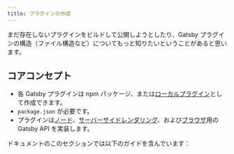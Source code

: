 ```yaml
---
title: プラグインの作成
---
```


まだ存在しないプラグインをビルドして公開しようとしたり、Gatsby プラグインの構造（ファイル構造など）についてもっと知りたいということがあると思います。

## コアコンセプト

- 各 Gatsby プラグインは npm パッケージ、または[ローカルプラグイン](/docs/creating-a-local-plugin/)として作成できます。
- `package.json` が必要です。
- プラグインは[ノード](/docs/node-apis/)、[サーバーサイドレンダリング](/docs/ssr-apis/)、および[ブラウザ](/docs/browser-apis/)用の Gatsby API を実装します。

ドキュメントのこのセクションでは以下のガイドを含んでいます：

<GuideList slug={props.slug} />
